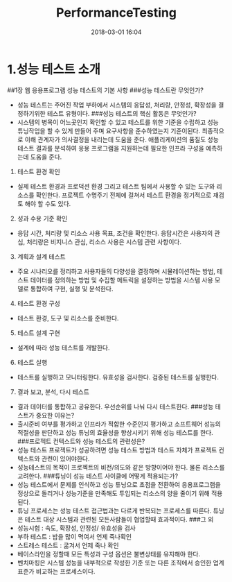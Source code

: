 ﻿---
layout: post
title:  "PerformanceTesting"
date:   2018-03-01 16:04
---
# 1.성능 테스트 소개

##1장 웹 응용프로그램 성능 테스트의 기본 사항
###성능 테스트란 무엇인가?
-  성능 테스트는 주어진 작업 부하에서 시스템의 응답성, 처리량, 안정성, 확장성을 결정하기위한 테스트 유형이다. 
###성능 테스트의 핵심 활동은 무엇인가?
- 시스템의 병목이 어느곳인지 확인할 수 있고 테스트를 위한 기준을 수립하고 성능 튜닝작업을 할 수 있게 만들어 주며 요구사항을 준수하였는지 기준이된다. 최종적으로 이해 관계자가 의사결정을 내리는데 도움을 준다.
애플리케이션의 품질도 성능 테스트 결과를 분석하여 응용 프로그램을 지원하는데 필요한 인프라 구성을 예측하는데 도움을 준다.
1. 테스트 환경 확인
- 실제 테스트 환경과 프로덕션 환경 그리고 테스트 팀에서 사용할 수 있는 도구와 리소스를 확인한다. 프로젝트 수명주기 전체에 걸쳐서 테스트 환경을 정기적으로 재검토 해야 할 수도 있다.
2. 성과 수용 기준 확인
- 응답 시간, 처리량 및 리소스 사용 목표, 조건을 확인한다. 응답시간은 사용자의 관심, 처리량은 비지니스 관심, 리소스 사용은 시스템 관련 사항이다.
3. 계획과 설계 테스트
- 주요 시나리오를 정리하고 사용자들의 다양성을 결정하며 시뮬레이션하는 방법, 테스트 데이터를 정의하는 방법 및 수집할 메트릭을 설정하는 방법을 시스템 사용 모델로 통합하여 구현, 실행 및 분석한다.
4. 테스트 환경 구성
- 테스트 환경, 도구 및 리소스를 준비한다.
5. 테스트 설계 구현
- 설계에 따라 성능 테스트를 개발한다.
6. 테스트 실행
- 테스트를 실행하고 모니터링한다. 유효성을 검사한다. 검증된 테스트를 실행한다.
7. 결과 보고, 분석, 다시 테스트
- 결과 데이터를 통합하고 공유한다. 우선순위를 나눠 다시 테스트한다.
###성능 테스트가 중요한 이유는?
- 출시준비 여부를 평가하고 인프라가 적합한 수준인지 평가하고 소프트웨어 성능의 적절성을 판단하고 성능 튜닝의 효율성을 향상시키기 위해 성능 테스트를 한다.
###프로젝트 컨텍스트와 성능 테스트의 관련성은?
- 성능 테스트 프로젝트가 성공하려면 성능 테스트 방법과 테스트 자체가 프로젝트 컨텍스트와 관련이 있어야한다. 
- 성능테스트의 목적이 프로젝트의 비전/의도와 같은 방향이어야 한다. 물론 리소스를 고려한다.
###튜닝이 성능 테스트 사이클에 어떻게 적용되는가?
- 성능 테스트에서 문제를 인식하고 성능 튜닝으로 초점을 전환하여 응용프로그램을 정상으로 돌리거나 성능기준을 만족해도 투입되는 리소스의 양을 줄이기 위해 적용된다.
-  튜닝 프로세스는 성능 테스트 접근법과는 다르게 반복되는 프로세스를 따른다. 튜닝은 테스트 대상 시스템과 관련된 모든사람들이 협업할때 효과적이다.
###그 외
- 성능시험 : 속도, 확장성, 안정성/ 유효성을 검사
- 부하 테스트 : 밥을 많이 멱여서 언제 죽나확인
- 스트레스 테스트 : 굶겨서 언제 죽나 확인
- 베이스라인을 정할때 모든 특성과 구성 옵션은 불변상태를 유지해야 한다.
- 벤치마킹은 시스템 성능을 내부적으로 작성한 기준 또는 다른 조직에서 승인한 업계 표준가 비교하는 프로세스이다.